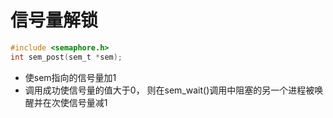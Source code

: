 # 信号量解锁

```c
#include <semaphore.h>
int sem_post(sem_t *sem);
```

- 使sem指向的信号量加1
- 调用成功使信号量的值大于0， 则在sem_wait()调用中阻塞的另一个进程被唤醒并在次使信号量减1